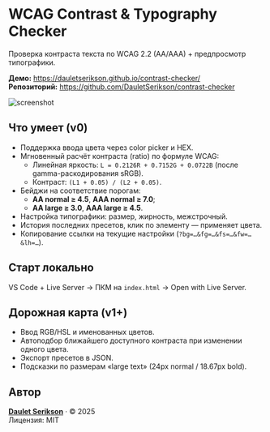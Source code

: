 # WCAG Contrast & Typography Checker

Проверка контраста текста по WCAG 2.2 (AA/AAA) + предпросмотр типографики.

**Демо:** https://dauletserikson.github.io/contrast-checker/  
**Репозиторий:** https://github.com/DauletSerikson/contrast-checker

![screenshot](assets/screenshot.png)

## Что умеет (v0)
- Поддержка ввода цвета через color picker и HEX.
- Мгновенный расчёт контраста (ratio) по формуле WCAG:
  - Линейная яркость: `L = 0.2126R + 0.7152G + 0.0722B` (после gamma-раскодирования sRGB).
  - Контраст: `(L1 + 0.05) / (L2 + 0.05)`.
- Бейджи на соответствие порогам:
  - **AA normal ≥ 4.5**, **AAA normal ≥ 7.0**;
  - **AA large ≥ 3.0**, **AAA large ≥ 4.5**.
- Настройка типографики: размер, жирность, межстрочный.
- История последних пресетов, клик по элементу — применяет цвета.
- Копирование ссылки на текущие настройки (`?bg=…&fg=…&fs=…&fw=…&lh=…`).

## Старт локально
VS Code + Live Server → ПКМ на `index.html` → Open with Live Server.

## Дорожная карта (v1+)
- Ввод RGB/HSL и именованных цветов.
- Автоподбор ближайшего доступного контраста при изменении одного цвета.
- Экспорт пресетов в JSON.
- Подсказки по размерам «large text» (24px normal / 18.67px bold).

## Автор
[**Daulet Serikson**](https://github.com/DauletSerikson) · © 2025  
Лицензия: MIT
